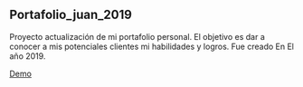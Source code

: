 ## Portafolio_juan_2019

Proyecto actualización de mi portafolio personal. El objetivo es dar a conocer a mis potenciales clientes mi habilidades y logros. Fue creado En El año 2019.

[Demo](bit.ly/36UkDov/)
